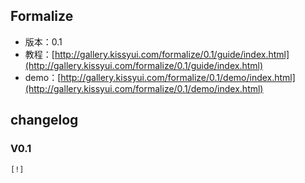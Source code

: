 ## Formalize



* 版本：0.1
* 教程：[http://gallery.kissyui.com/formalize/0.1/guide/index.html](http://gallery.kissyui.com/formalize/0.1/guide/index.html)
* demo：[http://gallery.kissyui.com/formalize/0.1/demo/index.html](http://gallery.kissyui.com/formalize/0.1/demo/index.html)

## changelog

### V0.1

    [!]
